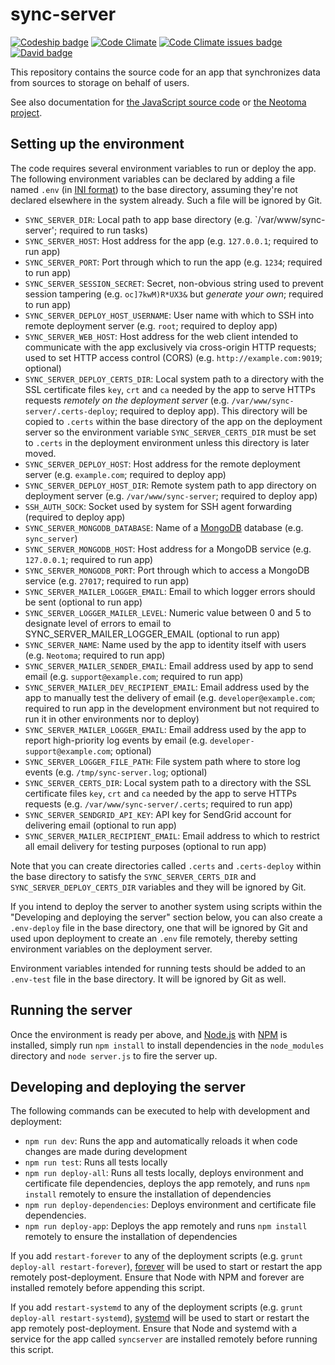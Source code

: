 # sync-server

[![Codeship badge](https://codeship.com/projects/00364600-b0b2-0133-c9a4-72e14e42ee1c/status?branch=master)](https://app.codeship.com/projects/132772)
[![Code Climate](https://codeclimate.com/github/neotoma/sync-server/badges/gpa.svg)](https://codeclimate.com/github/neotoma/sync-server)
[![Code Climate issues badge](https://codeclimate.com/github/neotoma/sync-server/badges/issue_count.svg)](https://codeclimate.com/github/neotoma/sync-server/issues)
[![David badge](https://david-dm.org/neotoma/sync-server.svg)](https://david-dm.org/neotoma/sync-server)

This repository contains the source code for an app that synchronizes data from sources to storage on behalf of users.

See also documentation for [the JavaScript source code](http://neotoma.github.io/sync-server/) or [the Neotoma project](https://github.com/neotoma/documentation).

## Setting up the environment

The code requires several environment variables to run or deploy the app. The following environment variables can be declared by adding a file named `.env` (in [INI format](https://en.wikipedia.org/wiki/INI_file)) to the base directory, assuming they're not declared elsewhere in the system already. Such a file will be ignored by Git.

- `SYNC_SERVER_DIR`: Local path to app base directory (e.g. `/var/www/sync-server'; required to run tasks)
- `SYNC_SERVER_HOST`: Host address for the app (e.g. `127.0.0.1`; required to run app)
- `SYNC_SERVER_PORT`: Port through which to run the app (e.g. `1234`; required to run app)
- `SYNC_SERVER_SESSION_SECRET`: Secret, non-obvious string used to prevent session tampering (e.g. `oc]7kwM)R*UX3&` but *generate your own*; required to run app)
- `SYNC_SERVER_DEPLOY_HOST_USERNAME`: User name with which to SSH into remote deployment server (e.g. `root`; required to deploy app)
- `SYNC_SERVER_WEB_HOST`: Host address for the web client intended to communicate with the app exclusively via cross-origin HTTP requests; used to set HTTP access control (CORS) (e.g. `http://example.com:9019`; optional)
- `SYNC_SERVER_DEPLOY_CERTS_DIR`: Local system path to a directory with the SSL certificate files `key`, `crt` and `ca` needed by the app to serve HTTPs requests *remotely on the deployment server* (e.g. `/var/www/sync-server/.certs-deploy`; required to deploy app). This directory will be copied to `.certs` within the base directory of the app on the deployment server so the environment variable `SYNC_SERVER_CERTS_DIR` must be set to `.certs` in the deployment environment unless this directory is later moved.
- `SYNC_SERVER_DEPLOY_HOST`: Host address for the remote deployment server (e.g. `example.com`; required to deploy app)
- `SYNC_SERVER_DEPLOY_HOST_DIR`: Remote system path to app directory on deployment server (e.g. `/var/www/sync-server`; required to deploy app)
- `SSH_AUTH_SOCK`: Socket used by system for SSH agent forwarding (required to deploy app)
- `SYNC_SERVER_MONGODB_DATABASE`: Name of a [MongoDB](http://www.mongodb.org/) database (e.g. `sync_server`)
- `SYNC_SERVER_MONGODB_HOST`: Host address for a MongoDB service (e.g. `127.0.0.1`; required to run app)
- `SYNC_SERVER_MONGODB_PORT`: Port through which to access a MongoDB service (e.g. `27017`; required to run app)
- `SYNC_SERVER_MAILER_LOGGER_EMAIL`: Email to which logger errors should be sent (optional to run app)
- `SYNC_SERVER_LOGGER_MAILER_LEVEL`: Numeric value between 0 and 5 to designate level of errors to email to SYNC_SERVER_MAILER_LOGGER_EMAIL (optional to run app)
- `SYNC_SERVER_NAME`: Name used by the app to identity itself with users (e.g. `Neotoma`; required to run app)
- `SYNC_SERVER_MAILER_SENDER_EMAIL`: Email address used by app to send email (e.g. `support@example.com`; required to run app)
- `SYNC_SERVER_MAILER_DEV_RECIPIENT_EMAIL`: Email address used by the app to manually test the delivery of email (e.g. `developer@example.com`; required to run app in the development environment but not required to run it in other environments nor to deploy)
- `SYNC_SERVER_MAILER_LOGGER_EMAIL`: Email address used by the app to report high-priority log events by email (e.g. `developer-support@example.com`; optional)
- `SYNC_SERVER_LOGGER_FILE_PATH`: File system path where to store log events (e.g. `/tmp/sync-server.log`; optional)
- `SYNC_SERVER_CERTS_DIR`: Local system path to a directory with the SSL certificate files `key`, `crt` and `ca` needed by the app to serve HTTPs requests (e.g. `/var/www/sync-server/.certs`; required to run app)
- `SYNC_SERVER_SENDGRID_API_KEY`: API key for SendGrid account for delivering email (optional to run app)
- `SYNC_SERVER_MAILER_RECIPIENT_EMAIL`: Email address to which to restrict all email delivery for testing purposes (optional to run app)

Note that you can create directories called `.certs` and `.certs-deploy` within the base directory to satisfy the `SYNC_SERVER_CERTS_DIR` and `SYNC_SERVER_DEPLOY_CERTS_DIR` variables and they will be ignored by Git.

If you intend to deploy the server to another system using scripts within the "Developing and deploying the server" section below, you can also create a `.env-deploy` file in the base directory, one that will be ignored by Git and used upon deployment to create an `.env` file remotely, thereby setting environment variables on the deployment server.

Environment variables intended for running tests should be added to an `.env-test` file in the base directory. It will be ignored by Git as well.

## Running the server

Once the environment is ready per above, and [Node.js](http://nodejs.org/) with [NPM](https://www.npmjs.com/) is installed, simply run `npm install` to install dependencies in the `node_modules` directory and `node server.js` to fire the server up.

## Developing and deploying the server

The following commands can be executed to help with development and deployment:

- `npm run dev`: Runs the app and automatically reloads it when code changes are made during development
- `npm run test`: Runs all tests locally
- `npm run deploy-all`: Runs all tests locally, deploys environment and certificate file dependencies, deploys the app remotely, and runs `npm install` remotely to ensure the installation of dependencies
- `npm run deploy-dependencies`: Deploys environment and certificate file dependencies.
- `npm run deploy-app`: Deploys the app remotely and runs `npm install` remotely to ensure the installation of dependencies

If you add `restart-forever` to any of the deployment scripts (e.g. `grunt deploy-all restart-forever`), [forever](https://github.com/foreverjs/forever) will be used to start or restart the app remotely post-deployment. Ensure that Node with NPM and forever are installed remotely before appending this script.

If you add `restart-systemd` to any of the deployment scripts (e.g. `grunt deploy-all restart-systemd`), [systemd](https://www.digitalocean.com/community/tutorials/systemd-essentials-working-with-services-units-and-the-journal) will be used to start or restart the app remotely post-deployment. Ensure that Node and systemd with a service for the app called `syncserver` are installed remotely before running this script.